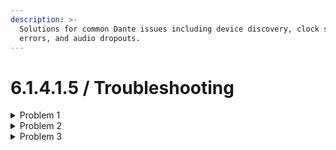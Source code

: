 ```yaml
---
description: >-
  Solutions for common Dante issues including device discovery, clock sync
  errors, and audio dropouts.
---
```


# 6.1.4.1.5 / Troubleshooting

<details>

<summary>Problem 1</summary>



</details>

<details>

<summary>Problem 2</summary>



</details>

<details>

<summary>Problem 3</summary>



</details>
